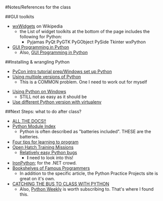 #Notes/References for the class

##GUI toolkits
-  [wxWidgets](http://en.wikipedia.org/wiki/WxWidgets) on Wikipedia
    +  the List of widget toolkits at the bottom of the page includes the following for Python:
        *  Pyjamas PyQt PyGTK PyGObject PySide Tkinter wxPython
-  [GUI Programming in Python](https://wiki.python.org/moin/GuiProgramming)
    -  Also, [GUI Programming in Python](https://wiki.python.org/moin/GUI%20Programming%20in%20Python)

##Installing & wrangling Python
-  [PyCon intro tutorial prep/Windows set up Python](https://openhatch.org/wiki/PyCon_intro_tutorial_prep/Windows_set_up_Python)
-  [Using multiple versions of Python](http://stackoverflow.com/questions/20555517/using-multiple-versions-of-python)
    +  This is a COMMON problem. One I need to work out for myself
+  [Using Python on Windows](https://docs.python.org/3.4/using/windows.html#python-launcher-for-windows)
    *  STILL not as easy as it should be
+  [Use different Python version with virtualenv](http://stackoverflow.com/questions/1534210/use-different-python-version-with-virtualenv)




##Next Steps: what to do after class?
-  [ALL THE DOCS!!](https://docs.python.org/3/)
-  [Python Module Index](https://docs.python.org/3/py-modindex.html)
    +  Python is often described as "batteries included". THESE are the batteries.
-  [Four tips for learning to program](https://signalvnoise.com/posts/3014-four-tips-for-learning-how-to-program)
-  [Open Hatch Training Missions](https://openhatch.org/missions/)
    +  [Relatively easy Python bugs](https://openhatch.org/search/?q=&project=Python&toughness=bitesize&language=Python)
        *  **I** need to look into this!
-  [IronPython](http://ironpython.net/); for the .NET crowd.
-  [Bookshelves of Famous Programmers](http://pythonpracticeprojects.com/programmer-bookshelves.html)
    +  In addition to the specific article, the Python Practice Projects site is great on it's own.
-  [CATCHING THE BUS TO CLASS WITH PYTHON](http://www.danielforsyth.me/catching-the-bus-to-class-with-python/?utm_source=Python+Weekly+Newsletter&utm_campaign=2b85e7832e-Python_Weekly_Issue_160_October_9_2014&utm_medium=email&utm_term=0_9e26887fc5-2b85e7832e-312680573)
    +  Also, [Python Weekly](http://www.pythonweekly.com/) is worth subscribing to. That's where I found this.
